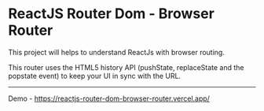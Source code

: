 # ReactJS Router Dom - Browser Router

This project will helps to understand ReactJs with browser routing.

This router uses the HTML5 history API (pushState, replaceState and the popstate event) to keep your UI in sync with the URL.

***

Demo - https://reactjs-router-dom-browser-router.vercel.app/
